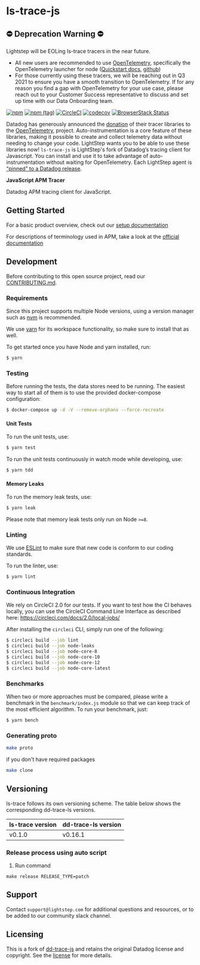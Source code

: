 # ls-trace-js

## ⛔️ Deprecation Warning ⛔️
Lightstep will be EOLing ls-trace tracers in the near future.
* All new users are recommended to use [OpenTelemetry](https://github.com/open-telemetry/opentelemetry-js), specifically the OpenTelemetry launcher for node ([Quickstart docs](https://docs.lightstep.com/docs/quick-start-1), [github](https://github.com/lightstep/otel-launcher-node))
* For those currently using these tracers, we will be reaching out in Q3 2021 to ensure you have a smooth transition to OpenTelemetry. If for any reason you find a gap with OpenTelemetry for your use case, please reach out to your Customer Success representative to discuss and set up time with our Data Onboarding team.

[![npm](https://img.shields.io/npm/v/ls-trace.svg?colorB=blue)](https://www.npmjs.com/package/ls-trace)
[![npm (tag)](https://img.shields.io/npm/v/ls-trace/dev.svg)](https://www.npmjs.com/package/ls-trace/v/dev)
[![CircleCI](https://circleci.com/gh/lightstep/ls-trace-js.svg?style=shield)](https://circleci.com/gh/lightstep/ls-trace-js)
[![codecov](https://codecov.io/gh/lightstep/ls-trace-js/branch/master/graph/badge.svg)](https://codecov.io/gh/lightstep/ls-trace-js)
[![BrowserStack Status](https://automate.browserstack.com/badge.svg?badge_key=TU95QWlIQXhOcGw2YkdvVGpSYkNLK2QveGlwbmRYc3FSVFRtMUcza3hhQT0tLWErRVVDMFMvWnVIU3p5OE9ZSFJWeXc9PQ==--f63f623010664e0a1776325aefd8d119362f31d4)](https://automate.browserstack.com/public-build/TU95QWlIQXhOcGw2YkdvVGpSYkNLK2QveGlwbmRYc3FSVFRtMUcza3hhQT0tLWErRVVDMFMvWnVIU3p5OE9ZSFJWeXc9PQ==--f63f623010664e0a1776325aefd8d119362f31d4)

Datadog has generously announced the [donation](https://www.datadoghq.com/blog/opentelemetry-instrumentation) of their tracer libraries to the [OpenTelemetry](https://opentelemetry.io/), project. Auto-instrumentation is a core feature of these libraries, making it possible to create and collect telemetry data without needing to change your code. LightStep wants you to be able to use these libraries now! `ls-trace-js` is LightStep's fork of Datadog’s tracing client for Javascript. You can install and use it to take advantage of auto-instrumentation without waiting for OpenTelemetry. Each LightStep agent is [“pinned” to a Datadog release](#versioning).

**JavaScript APM Tracer**

Datadog APM tracing client for JavaScript.

## Getting Started

For a basic product overview, check out our [setup documentation](https://docs.lightstep.com/docs/nodejs-auto-instrumentation)

For descriptions of terminology used in APM, take a look at the [official documentation](https://docs.lightstep.com/docs/understand-distributed-tracing)

## Development

Before contributing to this open source project, read our [CONTRIBUTING.md](https://github.com/lightstep/ls-trace-js/blob/master/CONTRIBUTING.md).

### Requirements

Since this project supports multiple Node versions, using a version
manager such as [nvm](https://github.com/creationix/nvm) is recommended.

We use [yarn](https://yarnpkg.com/) for its workspace functionality, so make sure to install that as well.

To get started once you have Node and yarn installed, run:

```sh
$ yarn
```

### Testing

Before running the tests, the data stores need to be running.
The easiest way to start all of them is to use the provided
docker-compose configuration:

```sh
$ docker-compose up -d -V --remove-orphans --force-recreate
```

#### Unit Tests

To run the unit tests, use:

```sh
$ yarn test
```

To run the unit tests continuously in watch mode while developing, use:

```sh
$ yarn tdd
```

#### Memory Leaks

To run the memory leak tests, use:

```sh
$ yarn leak
```

Please note that memory leak tests only run on Node `>=8`.

### Linting

We use [ESLint](https://eslint.org) to make sure that new code is
conform to our coding standards.

To run the linter, use:

```sh
$ yarn lint
```

### Continuous Integration

We rely on CircleCI 2.0 for our tests. If you want to test how the CI behaves
locally, you can use the CircleCI Command Line Interface as described here:
https://circleci.com/docs/2.0/local-jobs/

After installing the `circleci` CLI, simply run one of the following:

```sh
$ circleci build --job lint
$ circleci build --job node-leaks
$ circleci build --job node-core-8
$ circleci build --job node-core-10
$ circleci build --job node-core-12
$ circleci build --job node-core-latest
```

### Benchmarks

When two or more approaches must be compared, please write a benchmark
in the `benchmark/index.js` module so that we can keep track of the
most efficient algorithm. To run your benchmark, just:

```sh
$ yarn bench

```
### Generating proto
```sh
make proto
```

if you don't have required packages
```sh
make clone
```


## Versioning

ls-trace follows its own versioning scheme. The table below shows the corresponding dd-trace-ls versions.

| ls-trace version | dd-trace-ls version |
|------------------|---------------------|
| v0.1.0           | v0.16.1             |


### Release process using auto script 
1. Run command
```commandline
make release RELEASE_TYPE=patch
```


## Support

Contact `support@lightstep.com` for additional questions and resources, or to be added to our community slack channel.

## Licensing

This is a fork of [dd-trace-js][dd-trace-js repo] and retains the original Datadog license and copyright. See the [license][license file] for more details.

[dd-trace-js repo]: https://github.com/DataDog/dd-trace-js
[license file]: https://github.com/lightstep/ls-trace-js/blob/master/LICENSE

